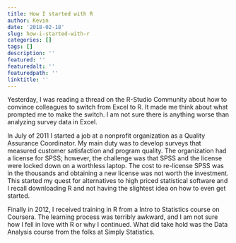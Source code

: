 ```yaml
---
title: How I started with R
author: Kevin
date: '2018-02-18'
slug: how-i-started-with-r
categories: []
tags: []
description: ''
featured: ''
featuredalt: ''
featuredpath: ''
linktitle: ''
---
```


Yesterday, I was reading a thread on the R-Studio Community about how to convince colleagues to switch from Excel to R. It made me think about what prompted me to make the switch. I am not sure there is anything worse than analyzing survey data in Excel. 


In July of 2011 I started a job at a nonprofit organization as a Quality Assurance Coordinator. My main duty was to develop surveys that measured customer satisfaction and program quality. The organization had a license for SPSS; however, the challenge was that SPSS and the license were locked down on a worthless laptop. The cost to re-license SPSS was in the thousands and obtaining a new license was not worth the investment. This started my quest for alternatives to high priced statistical software and I recall downloading R and not having the slightest idea on how to even get started. 

Finally in 2012, I received training in R from a Intro to Statistics course on Coursera. The learning process was terribly awkward, and I am not sure how I fell in love with R or why I continued. What did take hold was the Data Analysis course from the folks at Simply Statistics. 









